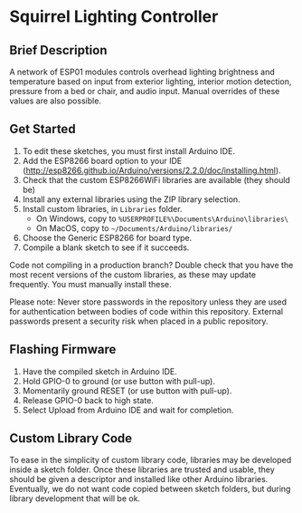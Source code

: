 # Squirrel Lighting Controller

## Brief Description

A network of ESP01 modules controls overhead lighting brightness and temperature based on input from exterior lighting, interior motion detection, pressure from a bed or chair, and audio input. Manual overrides of these values are also possible.

## Get Started

1. To edit these sketches, you must first install Arduino IDE.
2. Add the ESP8266 board option to your IDE (http://esp8266.github.io/Arduino/versions/2.2.0/doc/installing.html).
3. Check that the custom ESP8266WiFi libraries are available (they should be)
4. Install any external libraries using the ZIP library selection.
5. Install custom libraries, in `Libraries` folder. 
    - On Windows, copy to `%USERPROFILE%\Documents\Arduino\libraries\`
	- On MacOS, copy to `~/Documents/Arduino/libraries/`
6. Choose the Generic ESP8266 for board type.
7. Compile a blank sketch to see if it succeeds.

Code not compiling in a production branch? Double check that you have the most 
recent versions of the custom libraries, as these may update frequently. You 
must manually install these. 

Please note: Never store passwords in the repository unless they are used 
for authentication between bodies of code within this repository. External
passwords present a security risk when placed in a public repository. 

## Flashing Firmware

1. Have the compiled sketch in Arduino IDE.
2. Hold GPIO-0 to ground (or use button with pull-up).
3. Momentarily ground RESET (or use button with pull-up).
4. Release GPIO-0 back to high state.
5. Select Upload from Arduino IDE and wait for completion.

## Custom Library Code

To ease in the simplicity of custom library code, libraries may be developed inside a sketch folder. Once these libraries are trusted and usable, they should be given a descriptor and installed like other Arduino libraries. Eventually, we do not want code copied between sketch folders, but during library development that will be ok. 
